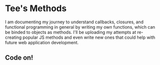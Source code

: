 <h1>Tee's Methods</h1>

<p>I am documenting my journey to understand callbacks, closures, and functional programming in general by writing my own functions, which can be binded to objects as methods.  I'll be uploading my attempts at re-creating popular JS methods and even write new ones that could help with future web application development.</p>

<h2> Code on!</h2>
